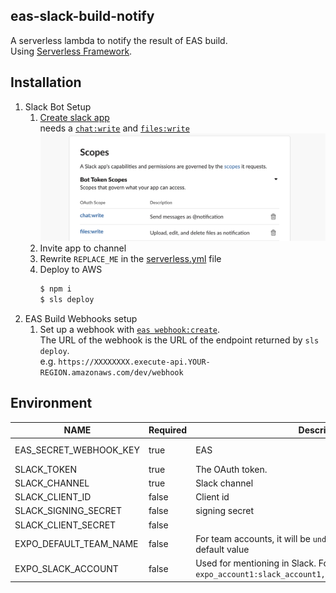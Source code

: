 ## eas-slack-build-notify
A serverless lambda to notify the result of EAS build.  
Using [Serverless Framework](https://www.serverless.com/).

## Installation

1. Slack Bot Setup
    1. [Create slack app](https://slack.dev/bolt-js/tutorial/getting-started)  
    needs a [`chat:write`](https://api.slack.com/scopes/chat:write) and [`files:write`](https://api.slack.com/scopes/files:write)  
       <img alt="slack scopes" src="./.gh-assets/slack-oauth-scopes.png">
    1. Invite app to channel
    1. Rewrite `REPLACE_ME` in the [serverless.yml](./serverless.yml) file
    1. Deploy to AWS  
        ```sh
        $ npm i
        $ sls deploy
        ```
1. EAS Build Webhooks setup
    1. Set up a webhook with [`eas webhook:create`](https://docs.expo.dev/build-reference/build-webhook/).   
        The URL of the webhook is the URL of the endpoint returned by `sls deploy`.  
        e.g. `https://XXXXXXXX.execute-api.YOUR-REGION.amazonaws.com/dev/webhook`

## Environment

| NAME | Required | Description | Example/Document |
| - | - | - | - |
| EAS_SECRET_WEBHOOK_KEY | true | EAS  | [see `SECRET_WEBHOOK_KEY`](https://docs.expo.dev/build-reference/build-webhook/) |
| SLACK_TOKEN | true | The OAuth token. | xoxb-XXXXXXX |
| SLACK_CHANNEL | true | Slack channel |  |
| SLACK_CLIENT_ID | false | Client id |  |
| SLACK_SIGNING_SECRET | false | signing secret |  |
| SLACK_CLIENT_SECRET | false |  |  |
| EXPO_DEFAULT_TEAM_NAME | false | For team accounts, it will be `undefined` , so you can set a default value | `yourteam` |
| EXPO_SLACK_ACCOUNT | false | Used for mentioning in Slack.  Format: `expo_account1:slack_account1,expo_account2:slack_account2` | `ryo-rm:U01MG0XXXXX` |